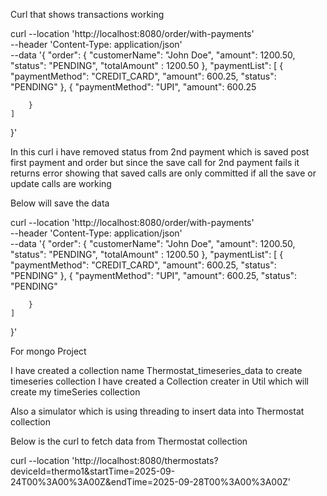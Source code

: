 Curl that shows transactions working

curl --location 'http://localhost:8080/order/with-payments' \
--header 'Content-Type: application/json' \
--data '{
    "order": {
        "customerName": "John Doe",
        "amount": 1200.50,
        "status": "PENDING",
        "totalAmount" : 1200.50
    },
    "paymentList": [
        {
            "paymentMethod": "CREDIT_CARD",
            "amount": 600.25,
            "status": "PENDING"
        },
        {
            "paymentMethod": "UPI",
            "amount": 600.25

        }
    ]
}'

In this curl i have removed status from 2nd payment which is saved post first payment and order but
since the save call for 2nd payment fails it returns error showing that saved calls are only committed if
all the save or update calls are working

Below will save the data

curl --location 'http://localhost:8080/order/with-payments' \
--header 'Content-Type: application/json' \
--data '{
    "order": {
        "customerName": "John Doe",
        "amount": 1200.50,
        "status": "PENDING",
        "totalAmount" : 1200.50
    },
    "paymentList": [
        {
            "paymentMethod": "CREDIT_CARD",
            "amount": 600.25,
            "status": "PENDING"
        },
        {
            "paymentMethod": "UPI",
            "amount": 600.25,
            "status": "PENDING"

        }
    ]
}'



For mongo Project

I have created a collection name Thermostat_timeseries_data
to create timeseries collection I have created a Collection creater in Util which will create my timeSeries collection

Also a simulator which is using threading to insert data into Thermostat collection

Below is the curl to fetch data from Thermostat collection

curl --location 'http://localhost:8080/thermostats?deviceId=thermo1&startTime=2025-09-24T00%3A00%3A00Z&endTime=2025-09-28T00%3A00%3A00Z'



